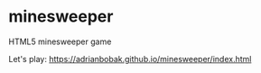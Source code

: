 # minesweeper
HTML5 minesweeper game

Let's play: https://adrianbobak.github.io/minesweeper/index.html

